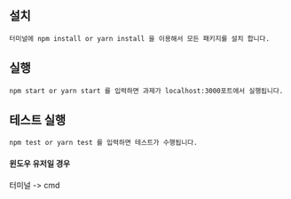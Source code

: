 ## 설치

    터미널에 npm install or yarn install 을 이용해서 모든 패키지를 설치 합니다.

## 실행

    npm start or yarn start 를 입력하면 과제가 localhost:3000포트에서 실행됩니다.

## 테스트 실행

    npm test or yarn test 를 입력하면 테스트가 수행됩니다.

#### 윈도우 유저일 경우

터미널 -> cmd